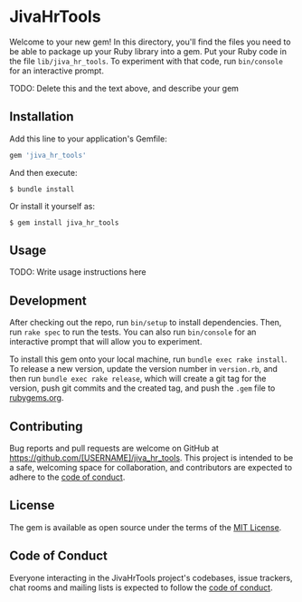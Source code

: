 # JivaHrTools

Welcome to your new gem! In this directory, you'll find the files you need to be able to package up your Ruby library into a gem. Put your Ruby code in the file `lib/jiva_hr_tools`. To experiment with that code, run `bin/console` for an interactive prompt.

TODO: Delete this and the text above, and describe your gem

## Installation

Add this line to your application's Gemfile:

```ruby
gem 'jiva_hr_tools'
```

And then execute:

    $ bundle install

Or install it yourself as:

    $ gem install jiva_hr_tools

## Usage

TODO: Write usage instructions here

## Development

After checking out the repo, run `bin/setup` to install dependencies. Then, run `rake spec` to run the tests. You can also run `bin/console` for an interactive prompt that will allow you to experiment.

To install this gem onto your local machine, run `bundle exec rake install`. To release a new version, update the version number in `version.rb`, and then run `bundle exec rake release`, which will create a git tag for the version, push git commits and the created tag, and push the `.gem` file to [rubygems.org](https://rubygems.org).

## Contributing

Bug reports and pull requests are welcome on GitHub at https://github.com/[USERNAME]/jiva_hr_tools. This project is intended to be a safe, welcoming space for collaboration, and contributors are expected to adhere to the [code of conduct](https://github.com/[USERNAME]/jiva_hr_tools/blob/main/CODE_OF_CONDUCT.md).

## License

The gem is available as open source under the terms of the [MIT License](https://opensource.org/licenses/MIT).

## Code of Conduct

Everyone interacting in the JivaHrTools project's codebases, issue trackers, chat rooms and mailing lists is expected to follow the [code of conduct](https://github.com/[USERNAME]/jiva_hr_tools/blob/main/CODE_OF_CONDUCT.md).
